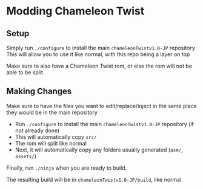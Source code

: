 # Modding Chameleon Twist

## Setup

Simply run `./configure` to install the main `chameleonTwistv1.0-JP` repository
This will allow you to use it like normal, with this repo being a layer on top

Make sure to also have a Chameleon Twist rom, or else the rom will not be able to be split

## Making Changes

Make sure to have the files you want to edit/replace/inject in the same place they would be in the main repository

- Run `./configure` to install the main `chameleonTwistv1.0-JP` repository (if not already done)
- This will automatically copy `src/`
- The rom will split like normal
- Next, it will automatically copy any folders usually generated (`asm/`, `assets/`)

Finally, run `./ninja` when you are ready to build.

The resulting build will be in `chameleonTwistv1.0-JP/build`, like normal.